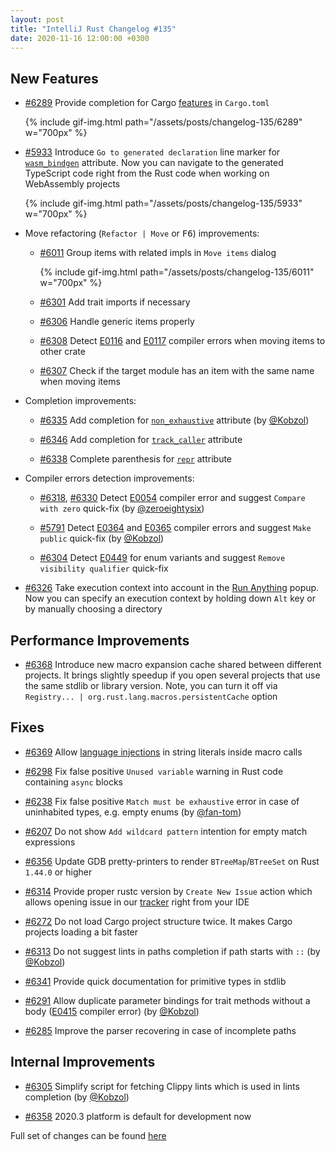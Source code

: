 ```yaml
---
layout: post
title: "IntelliJ Rust Changelog #135"
date: 2020-11-16 12:00:00 +0300
---
```



## New Features

* [#6289] Provide completion for Cargo [features](https://doc.rust-lang.org/cargo/reference/features.html) in `Cargo.toml`

  {% include gif-img.html path="/assets/posts/changelog-135/6289" w="700px" %}

* [#5933] Introduce `Go to generated declaration` line marker for [`wasm_bindgen`](https://rustwasm.github.io/docs/wasm-bindgen/reference/attributes/index.html) attribute.
Now you can navigate to the generated TypeScript code right from the Rust code when working on WebAssembly projects

  {% include gif-img.html path="/assets/posts/changelog-135/5933" w="700px" %}

* Move refactoring (`Refactor | Move` or <kbd>F6</kbd>) improvements:
    * [#6011] Group items with related impls in `Move items` dialog

      {% include gif-img.html path="/assets/posts/changelog-135/6011" w="700px" %}

    * [#6301] Add trait imports if necessary

    * [#6306] Handle generic items properly

    * [#6308] Detect [E0116](https://doc.rust-lang.org/error-index.html#E0116) and [E0117](https://doc.rust-lang.org/error-index.html#E0117) compiler errors when moving items to other crate

    * [#6307] Check if the target module has an item with the same name when moving items

* Completion improvements:
    * [#6335] Add completion for [`non_exhaustive`](https://github.com/rust-lang/rfcs/blob/master/text/2008-non-exhaustive.md) attribute (by [@Kobzol])

    * [#6346] Add completion for [`track_caller`](https://github.com/rust-lang/rfcs/blob/master/text/2091-inline-semantic.md) attribute

    * [#6338] Complete parenthesis for [`repr`](https://github.com/rust-lang/rfcs/blob/master/text/1358-repr-align.md) attribute

* Compiler errors detection improvements:
    * [#6318], [#6330] Detect [E0054](https://doc.rust-lang.org/error-index.html#E0054) compiler error and suggest `Compare with zero` quick-fix (by [@zeroeightysix])

    * [#5791] Detect [E0364](https://doc.rust-lang.org/error-index.html#E0364) and [E0365](https://doc.rust-lang.org/error-index.html#E0365) compiler errors and suggest `Make public` quick-fix (by [@Kobzol])

    * [#6304] Detect [E0449](https://doc.rust-lang.org/error-index.html#E0449) for enum variants and suggest `Remove visibility qualifier` quick-fix

* [#6326] Take execution context into account in the [Run Anything](https://www.jetbrains.com/help/clion/rust-support.html#cargo-support) popup.
Now you can specify an execution context by holding down `Alt` key or by manually choosing a directory

## Performance Improvements

* [#6368] Introduce new macro expansion cache shared between different projects.
It brings slightly speedup if you open several projects that use the same stdlib or library version.
Note, you can turn it off via `Registry... | org.rust.lang.macros.persistentCache` option

## Fixes

* [#6369] Allow [language injections](https://www.jetbrains.com/help/clion/using-language-injections.html#cancel-injections) in string literals inside macro calls

* [#6298] Fix false positive `Unused variable` warning in Rust code containing `async` blocks

* [#6238] Fix false positive `Match must be exhaustive` error in case of uninhabited types, e.g. empty enums (by [@fan-tom])

* [#6207] Do not show `Add wildcard pattern` intention for empty match expressions

* [#6356] Update GDB pretty-printers to render `BTreeMap`/`BTreeSet` on Rust `1.44.0` or higher

* [#6314] Provide proper rustc version by `Create New Issue` action which allows opening issue in our [tracker](https://github.com/intellij-rust/intellij-rust/issues/new) right from your IDE

* [#6272] Do not load Cargo project structure twice. It makes Cargo projects loading a bit faster

* [#6313] Do not suggest lints in paths completion if path starts with `::` (by [@Kobzol])

* [#6341] Provide quick documentation for primitive types in stdlib

* [#6291] Allow duplicate parameter bindings for trait methods without a body ([E0415](https://doc.rust-lang.org/error-index.html#E0415) compiler error) (by [@Kobzol])

* [#6285] Improve the parser recovering in case of incomplete paths

## Internal Improvements

* [#6305] Simplify script for fetching Clippy lints which is used in lints completion (by [@Kobzol])

* [#6358] 2020.3 platform is default for development now

Full set of changes can be found [here](https://github.com/intellij-rust/intellij-rust/milestone/43?closed=1)

[@Kobzol]: https://github.com/Kobzol
[@fan-tom]: https://github.com/fan-tom
[@zeroeightysix]: https://github.com/zeroeightysix


[#5791]: https://github.com/intellij-rust/intellij-rust/pull/5791
[#5933]: https://github.com/intellij-rust/intellij-rust/pull/5933
[#6011]: https://github.com/intellij-rust/intellij-rust/pull/6011
[#6207]: https://github.com/intellij-rust/intellij-rust/pull/6207
[#6238]: https://github.com/intellij-rust/intellij-rust/pull/6238
[#6272]: https://github.com/intellij-rust/intellij-rust/pull/6272
[#6285]: https://github.com/intellij-rust/intellij-rust/pull/6285
[#6289]: https://github.com/intellij-rust/intellij-rust/pull/6289
[#6291]: https://github.com/intellij-rust/intellij-rust/pull/6291
[#6298]: https://github.com/intellij-rust/intellij-rust/pull/6298
[#6301]: https://github.com/intellij-rust/intellij-rust/pull/6301
[#6304]: https://github.com/intellij-rust/intellij-rust/pull/6304
[#6305]: https://github.com/intellij-rust/intellij-rust/pull/6305
[#6306]: https://github.com/intellij-rust/intellij-rust/pull/6306
[#6307]: https://github.com/intellij-rust/intellij-rust/pull/6307
[#6308]: https://github.com/intellij-rust/intellij-rust/pull/6308
[#6313]: https://github.com/intellij-rust/intellij-rust/pull/6313
[#6314]: https://github.com/intellij-rust/intellij-rust/pull/6314
[#6318]: https://github.com/intellij-rust/intellij-rust/pull/6318
[#6326]: https://github.com/intellij-rust/intellij-rust/pull/6326
[#6330]: https://github.com/intellij-rust/intellij-rust/pull/6330
[#6335]: https://github.com/intellij-rust/intellij-rust/pull/6335
[#6338]: https://github.com/intellij-rust/intellij-rust/pull/6338
[#6341]: https://github.com/intellij-rust/intellij-rust/pull/6341
[#6346]: https://github.com/intellij-rust/intellij-rust/pull/6346
[#6356]: https://github.com/intellij-rust/intellij-rust/pull/6356
[#6358]: https://github.com/intellij-rust/intellij-rust/pull/6358
[#6368]: https://github.com/intellij-rust/intellij-rust/pull/6368
[#6369]: https://github.com/intellij-rust/intellij-rust/pull/6369